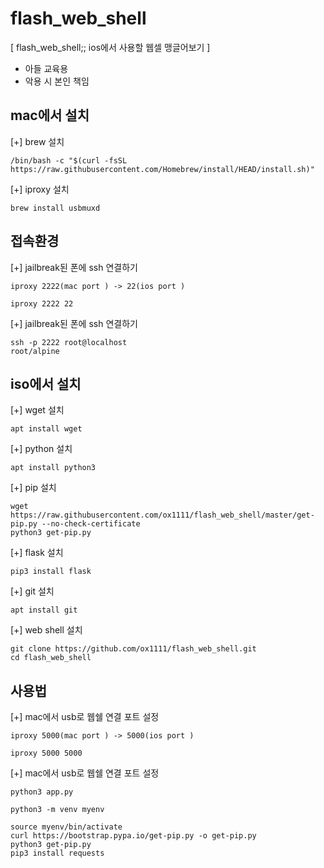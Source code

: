 # flash_web_shell
[ flash_web_shell;; ios에서 사용할 웹셀 맹글어보기 ]
- 아들 교육용
- 악용 시 본인 책임

 ## mac에서 설치

[+] brew 설치

```
/bin/bash -c "$(curl -fsSL https://raw.githubusercontent.com/Homebrew/install/HEAD/install.sh)"
```
[+] iproxy 설치
```
brew install usbmuxd
```

## 접속환경 
[+] jailbreak된 폰에 ssh 연결하기
```
iproxy 2222(mac port ) -> 22(ios port )

iproxy 2222 22
```

[+] jailbreak된 폰에 ssh 연결하기
```
ssh -p 2222 root@localhost
root/alpine
```

## iso에서 설치

[+] wget 설치

```
apt install wget
```

[+] python 설치
```
apt install python3
```

[+] pip 설치
```
wget https://raw.githubusercontent.com/ox1111/flash_web_shell/master/get-pip.py --no-check-certificate
python3 get-pip.py
```

[+] flask 설치

```
pip3 install flask
```
[+] git 설치

```
apt install git
```

[+] web shell 설치

```
git clone https://github.com/ox1111/flash_web_shell.git
cd flash_web_shell
```

## 사용법 

[+] mac에서 usb로 웹쉘 연결 포트  설정 
```
iproxy 5000(mac port ) -> 5000(ios port )

iproxy 5000 5000 
```

[+] mac에서 usb로 웹쉘 연결 포트  설정 
```
python3 app.py
```



```
python3 -m venv myenv

source myenv/bin/activate
curl https://bootstrap.pypa.io/get-pip.py -o get-pip.py
python3 get-pip.py
pip3 install requests
```

